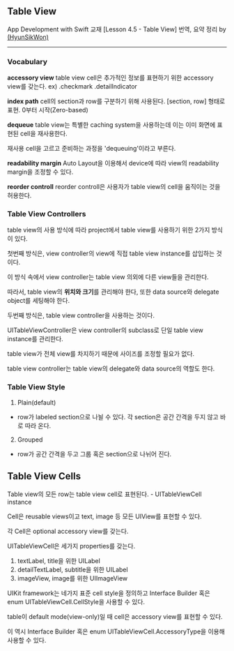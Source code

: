 ## Table View

App Development with Swift 교재 [Lesson 4.5 - Table View] 번역, 요약 정리 by [(HyunSikWon)](https://github.com/HyunSikWon)

---

### Vocabulary
**accessory view**
table view cell은 추가적인 정보를 표현하기 위한 accessory view를 갖는다. ex) .checkmark .detailIndicator

**index path**
cell의 section과 row를 구분하기 위해 사용된다. [section, row] 형태로 표현. 0부터 시작(Zero-based)

**dequeue**
table view는 특별한 caching system을 사용하는데  이는 이미 화면에 표현된 cell을 재사용한다.

재사용 cell을 고르고 준비하는 과정을 'dequeuing'이라고 부른다.

**readability margin**
Auto Layout을 이용해서 device에 따라 view의 readability margin을 조정할 수 있다.

**reorder controll**
reorder controll은 사용자가 table view의 cell을 움직이는 것을 허용한다.

### Table View Controllers
table view의 사용 방식에 따라 project에서 table view를 사용하기 위한 2가지 방식이 있다.

첫번째 방식은, view controller의 view에 직접 table view instance를 삽입하는 것이다.

이 방식 속에서 view controller는 table view 의외에 다른 view들을 관리한다.

따라서, table view의 **위치와 크기**를 관리해야 한다, 또한 data source와 delegate object를 세팅해야 한다.

두번째 방식은, table view controller을 사용하는 것이다.

UITableViewController은 view controller의 subclass로 단일 table view instance를 관리한다.

table view가 전체 view를 차지하기 때문에 사이즈를 조정할 필요가 없다.

table view controller는 table view의 delegate와 data source의 역할도 한다.


### Table View Style
1. Plain(default)
- row가 labeled section으로 나뉠 수 있다. 각 section은 공간 간격을 두지 않고 바로 따라 온다.
2. Grouped
- row가  공간 간격을 두고 그룹 혹은 section으로 나뉘어 진다. 


## Table View Cells

Table view의 모든 row는 table view cell로 표현된다. - UITableViewCell instance

Cell은 reusable views이고 text, image 등 모든 UIView를 표현할 수 있다.

각 Cell은 optional accessory view를 갖는다.

UITableViewCell은 세가지 properties를 갖는다.

1. textLabel, title을 위한 UILabel
2. detailTextLabel, subtitle을 위한 UILabel
3. imageView, image를 위한 UIImageView

UIKit framework는 네가지 표준 cell style을 정의하고 Interface Builder 혹은 enum UITableViewCell.CellStyle을 사용할 수 있다.

table이 default mode(view-only)일 때 cell은 accessory view를 표현할 수 있다. 

이 역시 Interface Builder 혹은 enum UITableViewCell.AccessoryType을 이용해 사용할 수 있다.








